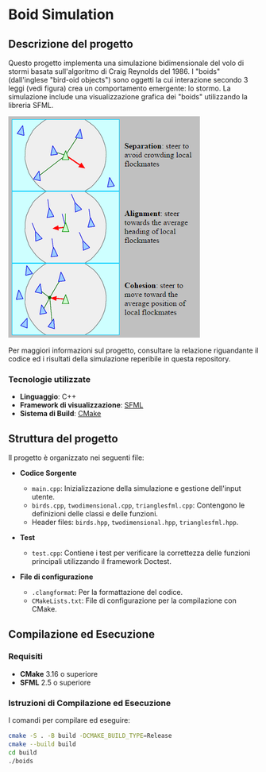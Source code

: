 # Boid Simulation

## Descrizione del progetto

Questo progetto implementa una simulazione bidimensionale del volo di stormi basata sull'algoritmo di Craig Reynolds del 1986. I "boids" (dall'inglese "bird-oid objects") sono oggetti la cui interazione secondo 3 leggi (vedi figura) crea un comportamento emergente: lo stormo. La simulazione include una visualizzazione grafica dei "boids" utilizzando la libreria SFML.

![le 3 leggi dei boids](./boids_laws.png)

Per maggiori informazioni sul progetto,
consultare la relazione riguandante il codice ed i risultati della simulazione reperibile in questa repository.

### Tecnologie utilizzate
- **Linguaggio**: C++
- **Framework di visualizzazione**: [SFML](https://www.sfml-dev.org/)
- **Sistema di Build**: [CMake](https://cmake.org/)

## Struttura del progetto

Il progetto è organizzato nei seguenti file:

- **Codice Sorgente**
  - `main.cpp`: Inizializzazione della simulazione e gestione dell'input utente.
  - `birds.cpp`, `twodimensional.cpp`, `trianglesfml.cpp`: Contengono le definizioni delle classi e delle funzioni.
  - Header files: `birds.hpp`, `twodimensional.hpp`, `trianglesfml.hpp`.

- **Test**
  - `test.cpp`: Contiene i test per verificare la correttezza delle funzioni principali utilizzando il framework Doctest.

- **File di configurazione**
  - `.clangformat`: Per la formattazione del codice.
  - `CMakeLists.txt`: File di configurazione per la compilazione con CMake.

## Compilazione ed Esecuzione

### Requisiti
- **CMake** 3.16 o superiore
- **SFML** 2.5 o superiore

### Istruzioni di Compilazione ed Esecuzione
I comandi per compilare ed eseguire:
   ```bash
   cmake -S . -B build -DCMAKE_BUILD_TYPE=Release
   cmake --build build
cd build
./boids



